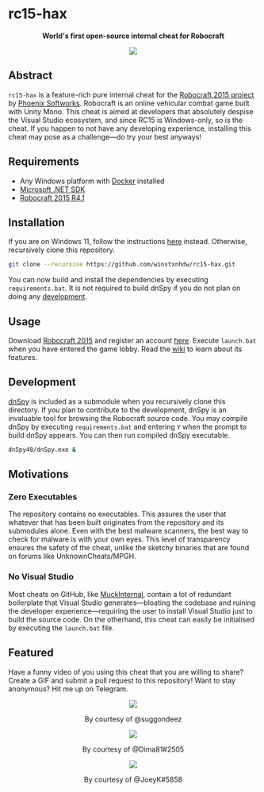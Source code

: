 # rc15-hax

<p align="center"><b>World's first open-source internal cheat for Robocraft</b></p>

<div align="center">
    <img src="https://raw.githubusercontent.com/wiki/winstxnhdw/rc15-hax/resources/showcase.gif" />
</div>

## Abstract

`rc15-hax` is a feature-rich pure internal cheat for the [Robocraft 2015 project](https://github.com/phoenix-softworks/RC15-Launcher-Public) by [Phoenix Softworks](https://github.com/phoenix-softworks). Robocraft is an online vehicular combat game built with Unity Mono. This cheat is aimed at developers that absolutely despise the Visual Studio ecosystem, and since RC15 is Windows-only, so is the cheat. If you happen to not have any developing experience, installing this cheat may pose as a challenge—do try your best anyways!

## Requirements

- Any Windows platform with [Docker](https://docs.docker.com/desktop/windows/install/) installed
- [Microsoft .NET SDK](https://dotnet.microsoft.com/en-us/download)
- [Robocraft 2015 R4.1](https://drive.google.com/drive/folders/1k3W2OyI84EgYzKfXWOZ_vaffNR01taYn)

## Installation

If you are on Windows 11, follow the instructions [here](https://github.com/winstxnhdw/rc15-hax/wiki) instead. Otherwise, recursively clone this repository.

```bash
git clone --recursive https://github.com/winstxnhdw/rc15-hax.git
```

You can now build and install the dependencies by executing `requirements.bat`. It is not required to build dnSpy if you do not plan on doing any [development](#Development).

## Usage

Download [Robocraft 2015](https://drive.google.com/file/d/1T3i7x2OC0GuELEWjSt_fuWAge-xAsZEi/view?usp=sharing) and register an account [here](https://phoenixsoftworks.net/register.html). Execute `launch.bat` when you have entered the game lobby. Read the [wiki](https://github.com/winstxnhdw/rc15-hax/wiki/Features) to learn about its features.

## Development

[dnSpy](https://github.com/dnSpy/dnSpy) is included as a submodule when you recursively clone this directory. If you plan to contribute to the development, dnSpy is an invaluable tool for browsing the Robocraft source code. You may compile dnSpy by executing `requirements.bat` and entering `Y` when the prompt to build dnSpy appears. You can then run compiled dnSpy executable.

```bash
dnSpy48/dnSpy.exe &
```

## Motivations

### Zero Executables

The repository contains no executables. This assures the user that whatever that has been built originates from the repository and its submodules alone. Even with the best malware scanners, the best way to check for malware is with your own eyes. This level of transparency ensures the safety of the cheat, unlike the sketchy binaries that are found on forums like UnknownCheats/MPGH.

### No Visual Studio

Most cheats on GitHub, like [MuckInternal](https://github.com/win32kbase/MuckInternal), contain a lot of redundant boilerplate that Visual Studio generates—bloating the codebase and ruining the developer experience—requiring the user to install Visual Studio just to build the source code. On the otherhand, this cheat can easily be initialised by executing the `launch.bat` file.

## Featured

Have a funny video of you using this cheat that you are willing to share? Create a GIF and submit a pull request to this repository! Want to stay anonymous? Hit me up on Telegram.

<div align="center">
    <img src="https://raw.githubusercontent.com/wiki/winstxnhdw/rc15-hax/resources/phantom.gif" />
    <p align="center">By courtesy of @suggondeez</p>
</div>

<div align="center">
    <img src="https://raw.githubusercontent.com/wiki/winstxnhdw/rc15-hax/resources/Dima81.gif" />
    <p align="center">By courtesy of @Dima81#2505</p>
</div>

<div align="center">
    <img src="https://raw.githubusercontent.com/wiki/winstxnhdw/rc15-hax/resources/Joey_Kuruma.gif" />
    <p align="center">By courtesy of @JoeyK#5858</p>
</div>
